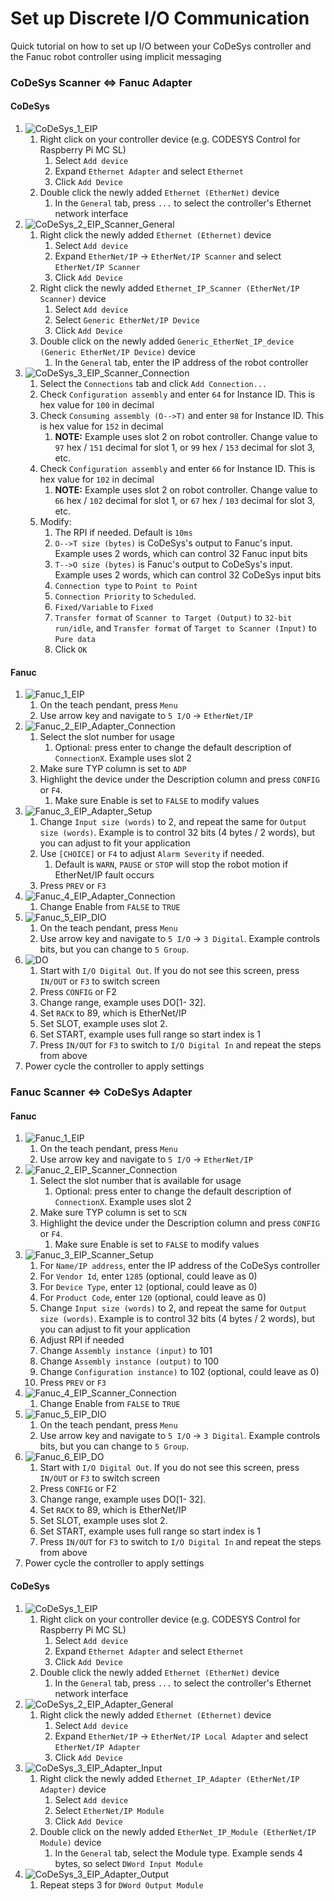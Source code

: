 # Set up Discrete I/O Communication
Quick tutorial on how to set up I/O between your CoDeSys controller and the Fanuc robot controller using implicit messaging

### CoDeSys Scanner <=> Fanuc Adapter

#### CoDeSys
1) ![CoDeSys_1_EIP](Images/CoDeSys_1_EIP.png)
    1) Right click on your controller device (e.g. CODESYS Control for Raspberry Pi MC SL)
        1) Select `Add device`
        2) Expand `Ethernet Adapter` and select `Ethernet`
        3) Click `Add Device`
    2) Double click the newly added `Ethernet (EtherNet)` device
        1) In the `General` tab, press `...` to select the controller's Ethernet network interface
2) ![CoDeSys_2_EIP_Scanner_General](Images/CoDeSys_2_EIP_Scanner_General.png)
    1) Right click the newly added `Ethernet (Ethernet)` device
        1) Select `Add device`
        2) Expand `EtherNet/IP` -> `EtherNet/IP Scanner` and select `EtherNet/IP Scanner`
        3) Click `Add Device`
    2) Right click the newly added `Ethernet_IP_Scanner (EtherNet/IP Scanner)` device
        1) Select `Add device`
        2) Select `Generic EtherNet/IP Device`
        3) Click `Add Device`
    3) Double click on the newly added `Generic_EtherNet_IP_device (Generic EtherNet/IP Device)` device
        1) In the `General` tab, enter the IP address of the robot controller
3) ![CoDeSys_3_EIP_Scanner_Connection](Images/CoDeSys_3_EIP_Scanner_Connection.png)
    1) Select the `Connections` tab and click `Add Connection...`
    2) Check `Configuration assembly` and enter `64` for Instance ID.  This is hex value for `100` in decimal
    3) Check `Consuming assembly (O-->T)` and enter `98` for Instance ID.  This is hex value for `152` in decimal
        1) **NOTE:**  Example uses slot 2 on robot controller.  Change value to `97` hex / `151` decimal for slot 1, or `99` hex / `153` decimal for slot 3, etc.
    4) Check `Configuration assembly` and enter `66` for Instance ID.  This is hex value for `102` in decimal
        1) **NOTE:**  Example uses slot 2 on robot controller.  Change value to `66` hex / `102` decimal for slot 1, or `67` hex / `103` decimal for slot 3, etc.
    5) Modify:
        1) The RPI if needed.  Default is `10ms`
        2) `O-->T size (bytes)` is CoDeSys's output to Fanuc's input.  Example uses 2 words, which can control 32 Fanuc input bits
        3) `T-->O size (bytes)` is Fanuc's output to CoDeSys's input.  Example uses 2 words, which can control 32 CoDeSys input bits
        4) `Connection type` to `Point to Point`
        5) `Connection Priority` to `Scheduled`.
        6) `Fixed/Variable` to `Fixed`
        7) `Transfer format` of `Scanner to Target (Output)` to `32-bit run/idle`, and `Transfer format` of `Target to Scanner (Input)` to `Pure data`
        8) Click `OK`

#### Fanuc
1) ![Fanuc_1_EIP](Images/Fanuc_1_EIP.png)
    1) On the teach pendant, press `Menu`
    2) Use arrow key and navigate to `5 I/O` -> `EtherNet/IP`
2) ![Fanuc_2_EIP_Adapter_Connection](Images/Fanuc_2_EIP_Adapter_Connection.png)
    1) Select the slot number for usage
        1) Optional: press enter to change the default description of `ConnectionX`.  Example uses slot 2
    2) Make sure TYP column is set to `ADP`
    3) Highlight the device under the Description column and press `CONFIG` or `F4`.
        1) Make sure Enable is set to `FALSE` to modify values
3) ![Fanuc_3_EIP_Adapter_Setup](Images/Fanuc_3_EIP_Adapter_Setup.png)
    1) Change `Input size (words)` to 2, and repeat the same for `Output size (words)`.  Example is to control 32 bits (4 bytes / 2 words), but you can adjust to fit your application
    2) Use `[CHOICE]` or `F4` to adjust `Alarm Severity` if needed.
        1) Default is `WARN`, `PAUSE` or `STOP` will stop the robot motion if EtherNet/IP fault occurs
    3) Press `PREV` or `F3`
4) ![Fanuc_4_EIP_Adapter_Connection](Images/Fanuc_4_EIP_Adapter_Connection.png)
    1) Change Enable from `FALSE` to `TRUE`
5) ![Fanuc_5_EIP_DIO](Images/Fanuc_5_EIP_DIO.png)
    1) On the teach pendant, press `Menu`
    2) Use arrow key and navigate to `5 I/O` -> `3 Digital`.  Example controls bits, but you can change to `5 Group`.
6) ![DO](Images/Fanuc_6_EIP_DO.png)
    1) Start with `I/O Digital Out`.  If you do not see this screen, press `IN/OUT` or `F3` to switch screen
    2) Press `CONFIG` or F2
    3) Change range, example uses DO[1- 32].
    4) Set `RACK` to 89, which is EtherNet/IP
    5) Set SLOT, example uses slot 2.
    6) Set START, example uses full range so start index is 1
    7) Press `IN/OUT` for `F3` to switch to `I/O Digital In` and repeat the steps from above
7) Power cycle the controller to apply settings
    
### Fanuc Scanner <=> CoDeSys Adapter

#### Fanuc
1) ![Fanuc_1_EIP](Images/Fanuc_1_EIP.png)
    1) On the teach pendant, press `Menu`
    2) Use arrow key and navigate to `5 I/O` -> `EtherNet/IP`
2) ![Fanuc_2_EIP_Scanner_Connection](Images/Fanuc_2_EIP_Scanner_Connection.png)
    1) Select the slot number that is available for usage
        1) Optional: press enter to change the default description of `ConnectionX`.  Example uses slot 2
    2) Make sure TYP column is set to `SCN`
    3) Highlight the device under the Description column and press `CONFIG` or `F4`.
        1) Make sure Enable is set to `FALSE` to modify values
3) ![Fanuc_3_EIP_Scanner_Setup](Images/Fanuc_3_EIP_Scanner_Setup.png)
    1) For `Name/IP address`, enter the IP address of the CoDeSys controller
    1) For `Vendor Id`, enter `1285` (optional, could leave as 0)
    2) For `Device Type`, enter `12` (optional, could leave as 0)
    3) For `Product Code`, enter `120` (optional, could leave as 0)
    4) Change `Input size (words)` to 2, and repeat the same for `Output size (words)`.  Example is to control 32 bits (4 bytes / 2 words), but you can adjust to fit your application
    5) Adjust RPI if needed
    6) Change `Assembly instance (input)` to 101
    7) Change `Assembly instance (output)` to 100
    8) Change `Configuration instance)` to 102 (optional, could leave as 0)
    9) Press `PREV` or `F3`
4) ![Fanuc_4_EIP_Scanner_Connection](Images/Fanuc_4_EIP_Scanner_Connection.png)
    1) Change Enable from `FALSE` to `TRUE`
5) ![Fanuc_5_EIP_DIO](Images/Fanuc_5_EIP_DIO.png)
    1) On the teach pendant, press `Menu`
    2) Use arrow key and navigate to `5 I/O` -> `3 Digital`.  Example controls bits, but you can change to `5 Group`.
6) ![Fanuc_6_EIP_DO](Images/Fanuc_6_EIP_DO.png)
    1) Start with `I/O Digital Out`.  If you do not see this screen, press `IN/OUT` or `F3` to switch screen
    1) Press `CONFIG` or F2
    2) Change range, example uses DO[1- 32].
    3) Set `RACK` to 89, which is EtherNet/IP
    4) Set SLOT, example uses slot 2.
    5) Set START, example uses full range so start index is 1
    6) Press `IN/OUT` for `F3` to switch to `I/O Digital In` and repeat the steps from above
7) Power cycle the controller to apply settings

#### CoDeSys
1) ![CoDeSys_1_EIP](Images/CoDeSys_1_EIP.png)
    1) Right click on your controller device (e.g. CODESYS Control for Raspberry Pi MC SL)
        1) Select `Add device`
        2) Expand `Ethernet Adapter` and select `Ethernet`
        3) Click `Add Device`
    2) Double click the newly added `Ethernet (EtherNet)` device
        1) In the `General` tab, press `...` to select the controller's Ethernet network interface
2) ![CoDeSys_2_EIP_Adapter_General](Images/CoDeSys_2_EIP_Adapter_General.png)
    1) Right click the newly added `Ethernet (Ethernet)` device
        1) Select `Add device`
        2) Expand `EtherNet/IP` -> `EtherNet/IP Local Adapter` and select `EtherNet/IP Adapter`
        3) Click `Add Device`
3) ![CoDeSys_3_EIP_Adapter_Input](Images/CoDeSys_3_EIP_Adapter_Input.png)
    1) Right click the newly added `Ethernet_IP_Adapter (EtherNet/IP Adapter)` device
        1) Select `Add device`
        2) Select `EtherNet/IP Module`
        3) Click `Add Device`
    2) Double click on the newly added `EtherNet_IP_Module (EtherNet/IP Module)` device
        1) In the `General` tab, select the Module type.  Example sends 4 bytes, so select `DWord Input Module`
4) ![CoDeSys_3_EIP_Adapter_Output](Images/CoDeSys_3_EIP_Adapter_Output.png)
    1) Repeat steps 3 for `DWord Output Module`